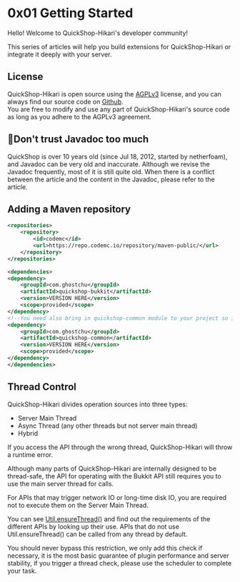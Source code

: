 # 0x01 Getting Started

Hello! Welcome to QuickShop-Hikari's developer community!

This series of articles will help you build extensions for QuickShop-Hikari or integrate it deeply with your server.

## License

QuickShop-Hikari is open source using the [AGPLv3](https://www.gnu.org/licenses/agpl-3.0.en.html) license, and you can always find our source code on [Github](https://github.com/QuickShop-Community/QuickShop-Hikari).  
You are free to modify and use any part of QuickShop-Hikari's source code as long as you adhere to the AGPLv3 agreement.

## 🚧Don't trust Javadoc too much

QuickShop is over 10 years old (since Jul 18, 2012, started by netherfoam), and Javadoc can be very old and inaccurate.
Although we revise the Javadoc frequently, most of it is still quite old.
When there is a conflict between the article and the content in the Javadoc, please refer to the article.

## Adding a Maven repository

```xml
<repositories>
    <repository>
        <id>codemc</id>
        <url>https://repo.codemc.io/repository/maven-public/</url>
    </repository>
</repositories>

<dependencies>
<dependency>
    <groupId>com.ghostchu</groupId>
    <artifactId>quickshop-bukkit</artifactId>
    <version>VERSION HERE</version>
    <scope>provided</scope>
</dependency>
<!--You need also bring in quickshop-common module to your project so it will help you resolve our used 3rd-party libraries-->
<dependency>
    <groupId>com.ghostchu</groupId>
    <artifactId>quickshop-common</artifactId>
    <version>VERSION HERE</version>
    <scope>provided</scope>
</dependency>
</dependencies>
```

## Thread Control

QuickShop-Hikari divides operation sources into three types:

* Server Main Thread
* Async Thread (any other threads but not server main thread)
* Hybrid

If you access the API through the wrong thread, QuickShop-Hikari will throw a runtime error.  

Although many parts of QuickShop-Hikari are internally designed to be thread-safe, the API for operating with the Bukkit API still requires you to use the main server thread for calls.

For APIs that may trigger network IO or long-time disk IO, you are required not to execute them on the Server Main Thread.

You can see [Util.ensureThread()](https://github.com/QuickShop-Community/QuickShop-Hikari/blob/3d1d271e1106ea1c83cc6068f8232ab7c7860918/quickshop-bukkit/src/main/java/com/ghostchu/quickshop/util/Util.java#L351) and find out the requirements of the different APIs by looking up their use. APIs that do not use Util.ensureThread() can be called from any thread by default.

You should never bypass this restriction, we only add this check if necessary, it is the most basic guarantee of plugin performance and server stability, if you trigger a thread check, please use the scheduler to complete your task.
